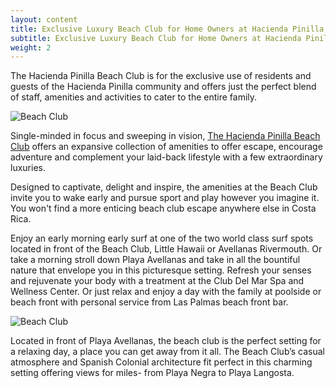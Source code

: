 ```yaml
---
layout: content
title: Exclusive Luxury Beach Club for Home Owners at Hacienda Pinilla
subtitle: Exclusive Luxury Beach Club for Home Owners at Hacienda Pinilla
weight: 2
---
```

The Hacienda Pinilla Beach Club is for the exclusive use of residents and guests of the Hacienda Pinilla community and offers just the perfect blend of staff, amenities and activities to cater to the entire family.

![Beach Club](/images/pages/beachclub-05.jpg)

Single-minded in focus and sweeping in vision, [The Hacienda Pinilla Beach Club](http://www.ladulcevidaathaciendapinilla.com/beach-club/) offers an expansive collection of amenities to offer escape, encourage adventure and complement your laid-back lifestyle with a few extraordinary luxuries.

Designed to captivate, delight and inspire, the amenities at the Beach Club invite you to wake early and pursue sport and play however you imagine it.  You won't find a more enticing beach club escape anywhere else in Costa Rica.

Enjoy an early morning early surf at one of the two world class surf spots located in front of the Beach Club, Little Hawaii or Avellanas Rivermouth. Or take a morning stroll down Playa Avellanas and take in all the bountiful nature that envelope you in this picturesque setting. Refresh your senses and rejuvenate your body with a treatment at the Club Del Mar Spa and Wellness Center. Or just relax and enjoy a day with the family at poolside or beach front with personal service from Las Palmas beach front bar.

![Beach Club](/images/pages/e05.jpg)

Located in front of Playa Avellanas, the beach club is the perfect setting for a relaxing day, a place you can get away from it all. The Beach Club’s casual atmosphere and Spanish Colonial architecture fit perfect in this charming setting offering views for miles- from Playa Negra to Playa Langosta.

